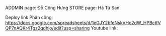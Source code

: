 ADDMIN page: Đỗ Công Hưng
STORE page: Hà Từ San

Deploy link 
Phân công: https://docs.google.com/spreadsheets/d/1eGJY2bfeNskVHo2dW_HPBctfVQP7nAQKr4Tgz2qdhjo/edit?usp=sharing
Youtube link: 
